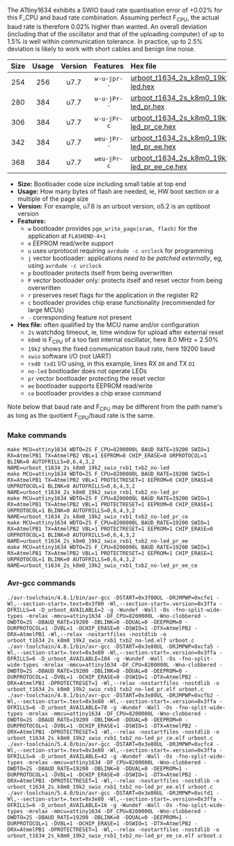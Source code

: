 The ATtiny1634 exhibits a SWIO baud rate quantisation error of +0.02% for this F_CPU and baud rate combination. Assuming perfect F<sub>CPU</sub>, the actual baud rate is therefore 0.02% higher than wanted. An overall deviation (including that of the oscillator and that of the uploading computer) of up to 1.5% is well within communication tolerance. In practice, up to 2.5% deviation is likely to work with short cables and benign line noise.

|Size|Usage|Version|Features|Hex file|
|:-:|:-:|:-:|:-:|:--|
|254|256|u7.7|`w-u-jpr--`|[urboot_t1634_2s_k8m0_19k2_swio_rxb1_txb2_no-led.hex](https://raw.githubusercontent.com/stefanrueger/urboot.hex/main/mcus/attiny1634/watchdog_2_s/internal_oscillator_k%2B2.50%25/%2B8m000000_hz/%2B%2B19k2_baud/uart1_rxb1_txb2/no-led/urboot_t1634_2s_k8m0_19k2_swio_rxb1_txb2_no-led.hex)|
|280|384|u7.7|`w-u-jPr--`|[urboot_t1634_2s_k8m0_19k2_swio_rxb1_txb2_no-led_pr.hex](https://raw.githubusercontent.com/stefanrueger/urboot.hex/main/mcus/attiny1634/watchdog_2_s/internal_oscillator_k%2B2.50%25/%2B8m000000_hz/%2B%2B19k2_baud/uart1_rxb1_txb2/no-led/urboot_t1634_2s_k8m0_19k2_swio_rxb1_txb2_no-led_pr.hex)|
|306|384|u7.7|`w-u-jPr-c`|[urboot_t1634_2s_k8m0_19k2_swio_rxb1_txb2_no-led_pr_ce.hex](https://raw.githubusercontent.com/stefanrueger/urboot.hex/main/mcus/attiny1634/watchdog_2_s/internal_oscillator_k%2B2.50%25/%2B8m000000_hz/%2B%2B19k2_baud/uart1_rxb1_txb2/no-led/urboot_t1634_2s_k8m0_19k2_swio_rxb1_txb2_no-led_pr_ce.hex)|
|342|384|u7.7|`weu-jPr--`|[urboot_t1634_2s_k8m0_19k2_swio_rxb1_txb2_no-led_pr_ee.hex](https://raw.githubusercontent.com/stefanrueger/urboot.hex/main/mcus/attiny1634/watchdog_2_s/internal_oscillator_k%2B2.50%25/%2B8m000000_hz/%2B%2B19k2_baud/uart1_rxb1_txb2/no-led/urboot_t1634_2s_k8m0_19k2_swio_rxb1_txb2_no-led_pr_ee.hex)|
|368|384|u7.7|`weu-jPr-c`|[urboot_t1634_2s_k8m0_19k2_swio_rxb1_txb2_no-led_pr_ee_ce.hex](https://raw.githubusercontent.com/stefanrueger/urboot.hex/main/mcus/attiny1634/watchdog_2_s/internal_oscillator_k%2B2.50%25/%2B8m000000_hz/%2B%2B19k2_baud/uart1_rxb1_txb2/no-led/urboot_t1634_2s_k8m0_19k2_swio_rxb1_txb2_no-led_pr_ee_ce.hex)|

- **Size:** Bootloader code size including small table at top end
- **Usage:** How many bytes of flash are needed, ie, HW boot section or a multiple of the page size
- **Version:** For example, u7.6 is an urboot version, o5.2 is an optiboot version
- **Features:**
  + `w` bootloader provides `pgm_write_page(sram, flash)` for the application at `FLASHEND-4+1`
  + `e` EEPROM read/write support
  + `u` uses urprotocol requiring `avrdude -c urclock` for programming
  + `j` vector bootloader: applications *need to be patched externally*, eg, using `avrdude -c urclock`
  + `p` bootloader protects itself from being overwritten
  + `P` vector bootloader only: protects itself and reset vector from being overwritten
  + `r` preserves reset flags for the application in the register R2
  + `c` bootloader provides chip erase functionality (recommended for large MCUs)
  + `-` corresponding feature not present
- **Hex file:** often qualified by the MCU name and/or configuration
  + `2s` watchdog timeout, ie, time window for upload after external reset
  + `k8m0` is F<sub>CPU</sub> of a too fast internal oscillator, here 8.0 MHz + 2.50%
  + `19k2` shows the fixed communication baud rate, here 19200 baud
  + `swio` software I/O (not UART)
  + `rxd0 txd1` I/O using, in this example, lines RX `D0` and TX `D1`
  + `no-led` bootloader does not operate LEDs
  + `pr` vector bootloader protecting the reset vector
  + `ee` bootloader supports EEPROM read/write
  + `ce` bootloader provides a chip erase command


Note below that baud rate and F<sub>CPU</sub> may be different from the path name's as long as the quotient F<sub>CPU</sub>/baud rate is the same.

### Make commands
```
make MCU=attiny1634 WDTO=2S F_CPU=8200000L BAUD_RATE=19200 SWIO=1 RX=AtmelPB1 TX=AtmelPB2 VBL=1 EEPROM=0 CHIP_ERASE=0 URPROTOCOL=1 BLINK=0 AUTOFRILLS=0,6,4,3,2 NAME=urboot_t1634_2s_k8m0_19k2_swio_rxb1_txb2_no-led
make MCU=attiny1634 WDTO=2S F_CPU=8200000L BAUD_RATE=19200 SWIO=1 RX=AtmelPB1 TX=AtmelPB2 VBL=1 PROTECTRESET=1 EEPROM=0 CHIP_ERASE=0 URPROTOCOL=1 BLINK=0 AUTOFRILLS=0,6,4,3,2 NAME=urboot_t1634_2s_k8m0_19k2_swio_rxb1_txb2_no-led_pr
make MCU=attiny1634 WDTO=2S F_CPU=8200000L BAUD_RATE=19200 SWIO=1 RX=AtmelPB1 TX=AtmelPB2 VBL=1 PROTECTRESET=1 EEPROM=0 CHIP_ERASE=1 URPROTOCOL=1 BLINK=0 AUTOFRILLS=0,6,4,3,2 NAME=urboot_t1634_2s_k8m0_19k2_swio_rxb1_txb2_no-led_pr_ce
make MCU=attiny1634 WDTO=2S F_CPU=8200000L BAUD_RATE=19200 SWIO=1 RX=AtmelPB1 TX=AtmelPB2 VBL=1 PROTECTRESET=1 EEPROM=1 CHIP_ERASE=0 URPROTOCOL=1 BLINK=0 AUTOFRILLS=0,6,4,3,2 NAME=urboot_t1634_2s_k8m0_19k2_swio_rxb1_txb2_no-led_pr_ee
make MCU=attiny1634 WDTO=2S F_CPU=8200000L BAUD_RATE=19200 SWIO=1 RX=AtmelPB1 TX=AtmelPB2 VBL=1 PROTECTRESET=1 EEPROM=1 CHIP_ERASE=1 URPROTOCOL=1 BLINK=0 AUTOFRILLS=0,6,4,3,2 NAME=urboot_t1634_2s_k8m0_19k2_swio_rxb1_txb2_no-led_pr_ee_ce
```

### Avr-gcc commands
```
./avr-toolchain/4.8.1/bin/avr-gcc -DSTART=0x3f00UL -DRJMPWP=0xcfe1 -Wl,--section-start=.text=0x3f00 -Wl,--section-start=.version=0x3ffa -DFRILLS=4 -D_urboot_AVAILABLE=2 -g -Wundef -Wall -Os -fno-split-wide-types -mrelax -mmcu=attiny1634 -DF_CPU=8200000L -Wno-clobbered -DWDTO=2S -DBAUD_RATE=19200 -DBLINK=0 -DDUAL=0 -DEEPROM=0 -DURPROTOCOL=1 -DVBL=1 -DCHIP_ERASE=0 -DSWIO=1 -DTX=AtmelPB2 -DRX=AtmelPB1 -Wl,--relax -nostartfiles -nostdlib -o urboot_t1634_2s_k8m0_19k2_swio_rxb1_txb2_no-led.elf urboot.c
./avr-toolchain/4.8.1/bin/avr-gcc -DSTART=0x3e80UL -DRJMPWP=0xcfa5 -Wl,--section-start=.text=0x3e80 -Wl,--section-start=.version=0x3ffa -DFRILLS=6 -D_urboot_AVAILABLE=104 -g -Wundef -Wall -Os -fno-split-wide-types -mrelax -mmcu=attiny1634 -DF_CPU=8200000L -Wno-clobbered -DWDTO=2S -DBAUD_RATE=19200 -DBLINK=0 -DDUAL=0 -DEEPROM=0 -DURPROTOCOL=1 -DVBL=1 -DCHIP_ERASE=0 -DSWIO=1 -DTX=AtmelPB2 -DRX=AtmelPB1 -DPROTECTRESET=1 -Wl,--relax -nostartfiles -nostdlib -o urboot_t1634_2s_k8m0_19k2_swio_rxb1_txb2_no-led_pr.elf urboot.c
./avr-toolchain/4.8.1/bin/avr-gcc -DSTART=0x3e80UL -DRJMPWP=0xcfb2 -Wl,--section-start=.text=0x3e80 -Wl,--section-start=.version=0x3ffa -DFRILLS=6 -D_urboot_AVAILABLE=78 -g -Wundef -Wall -Os -fno-split-wide-types -mrelax -mmcu=attiny1634 -DF_CPU=8200000L -Wno-clobbered -DWDTO=2S -DBAUD_RATE=19200 -DBLINK=0 -DDUAL=0 -DEEPROM=0 -DURPROTOCOL=1 -DVBL=1 -DCHIP_ERASE=1 -DSWIO=1 -DTX=AtmelPB2 -DRX=AtmelPB1 -DPROTECTRESET=1 -Wl,--relax -nostartfiles -nostdlib -o urboot_t1634_2s_k8m0_19k2_swio_rxb1_txb2_no-led_pr_ce.elf urboot.c
./avr-toolchain/5.4.0/bin/avr-gcc -DSTART=0x3e80UL -DRJMPWP=0xcfc4 -Wl,--section-start=.text=0x3e80 -Wl,--section-start=.version=0x3ffa -DFRILLS=6 -D_urboot_AVAILABLE=42 -g -Wundef -Wall -Os -fno-split-wide-types -mrelax -mmcu=attiny1634 -DF_CPU=8200000L -Wno-clobbered -DWDTO=2S -DBAUD_RATE=19200 -DBLINK=0 -DDUAL=0 -DEEPROM=1 -DURPROTOCOL=1 -DVBL=1 -DCHIP_ERASE=0 -DSWIO=1 -DTX=AtmelPB2 -DRX=AtmelPB1 -DPROTECTRESET=1 -Wl,--relax -nostartfiles -nostdlib -o urboot_t1634_2s_k8m0_19k2_swio_rxb1_txb2_no-led_pr_ee.elf urboot.c
./avr-toolchain/5.4.0/bin/avr-gcc -DSTART=0x3e80UL -DRJMPWP=0xcfd1 -Wl,--section-start=.text=0x3e80 -Wl,--section-start=.version=0x3ffa -DFRILLS=6 -D_urboot_AVAILABLE=16 -g -Wundef -Wall -Os -fno-split-wide-types -mrelax -mmcu=attiny1634 -DF_CPU=8200000L -Wno-clobbered -DWDTO=2S -DBAUD_RATE=19200 -DBLINK=0 -DDUAL=0 -DEEPROM=1 -DURPROTOCOL=1 -DVBL=1 -DCHIP_ERASE=1 -DSWIO=1 -DTX=AtmelPB2 -DRX=AtmelPB1 -DPROTECTRESET=1 -Wl,--relax -nostartfiles -nostdlib -o urboot_t1634_2s_k8m0_19k2_swio_rxb1_txb2_no-led_pr_ee_ce.elf urboot.c
```

